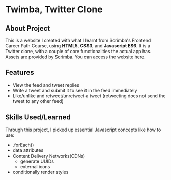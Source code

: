 # Twimba, Twitter Clone
## About Project

This is a website I created with what I learnt from Scrimba's Frontend Career Path Course, using **HTML5**, **CSS3**, and **Javascript ES6**. It is a Twitter clone, with a couple of core functionalities the actual app has. Assets are provided by [Scrimba](https://scrimba.com/). You can access the website [here](https://twimba.vercel.app/).

## Features

- View the feed and tweet replies
- Write a tweet and submit it to see it in the feed immediately
- Like/unlike and retweet/unretweet a tweet (retweeting does not send the tweet to any other feed)

## Skills Used/Learned

Through this project, I picked up essential Javascript concepts like how to use:
- .forEach()
- data attributes
- Content Delivery Networks(CDNs)
  - generate UUIDs
  - external icons
- conditionally render styles

